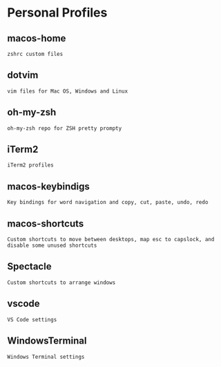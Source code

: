 # Personal Profiles

## macos-home

    zshrc custom files

## dotvim

    vim files for Mac OS, Windows and Linux

## oh-my-zsh

    oh-my-zsh repo for ZSH pretty prompty

## iTerm2

    iTerm2 profiles

## macos-keybindigs

    Key bindings for word navigation and copy, cut, paste, undo, redo

## macos-shortcuts

    Custom shortcuts to move between desktops, map esc to capslock, and disable some unused shortcuts

## Spectacle

    Custom shortcuts to arrange windows

## vscode

    VS Code settings

## WindowsTerminal

    Windows Terminal settings